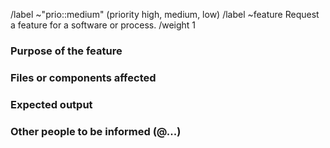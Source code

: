 /label ~"prio::medium" (priority high, medium, low)
/label ~feature Request a feature for a software or process.
/weight 1
### Purpose of the feature


### Files or components affected


### Expected output


### Other people to be informed (@...)
